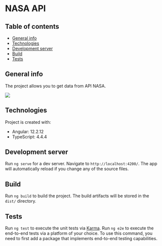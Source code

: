 # NASA API

## Table of contents
* [General info](#general-info)
* [Technologies](#technologies)
* [Development server](#development-server)
* [Build](#build)
* [Tests](#tests)

## General info

The project allows you to get data from API NASA.

![](site-nasa-demo.gif)

## Technologies
Project is created with:
* Angular: 12.2.12
* TypeScript: 4.4.4

## Development server

Run `ng serve` for a dev server. Navigate to `http://localhost:4200/`. The app will automatically reload if you change any of the source files.

## Build

Run `ng build` to build the project. The build artifacts will be stored in the `dist/` directory.

## Tests

Run `ng test` to execute the unit tests via [Karma](https://karma-runner.github.io).
Run `ng e2e` to execute the end-to-end tests via a platform of your choice. To use this command, you need to first add a package that implements end-to-end testing capabilities.
